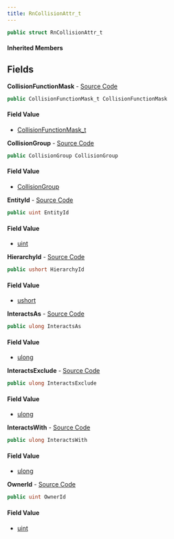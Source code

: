 ```yaml
---
title: RnCollisionAttr_t
---
```


```csharp
public struct RnCollisionAttr_t
```

#### Inherited Members

## Fields

**CollisionFunctionMask** - [Source Code](https://github.com/swiftly-solution/swiftlys2/blob/master/managed/src/SwiftlyS2.Shared/Natives/Structs/RnCollisionAttr_t.cs#L25)

```csharp
public CollisionFunctionMask_t CollisionFunctionMask
```

#### Field Value

- [CollisionFunctionMask_t](/docs/api/shared/natives/collisionfunctionmask_t)

**CollisionGroup** - [Source Code](https://github.com/swiftly-solution/swiftlys2/blob/master/managed/src/SwiftlyS2.Shared/Natives/Structs/RnCollisionAttr_t.cs#L24)

```csharp
public CollisionGroup CollisionGroup
```

#### Field Value

- [CollisionGroup](/docs/api/shared/natives/collisiongroup)

**EntityId** - [Source Code](https://github.com/swiftly-solution/swiftlys2/blob/master/managed/src/SwiftlyS2.Shared/Natives/Structs/RnCollisionAttr_t.cs#L21)

```csharp
public uint EntityId
```

#### Field Value

- [uint](https://learn.microsoft.com/dotnet/api/system.uint32)

**HierarchyId** - [Source Code](https://github.com/swiftly-solution/swiftlys2/blob/master/managed/src/SwiftlyS2.Shared/Natives/Structs/RnCollisionAttr_t.cs#L23)

```csharp
public ushort HierarchyId
```

#### Field Value

- [ushort](https://learn.microsoft.com/dotnet/api/system.uint16)

**InteractsAs** - [Source Code](https://github.com/swiftly-solution/swiftlys2/blob/master/managed/src/SwiftlyS2.Shared/Natives/Structs/RnCollisionAttr_t.cs#L18)

```csharp
public ulong InteractsAs
```

#### Field Value

- [ulong](https://learn.microsoft.com/dotnet/api/system.uint64)

**InteractsExclude** - [Source Code](https://github.com/swiftly-solution/swiftlys2/blob/master/managed/src/SwiftlyS2.Shared/Natives/Structs/RnCollisionAttr_t.cs#L20)

```csharp
public ulong InteractsExclude
```

#### Field Value

- [ulong](https://learn.microsoft.com/dotnet/api/system.uint64)

**InteractsWith** - [Source Code](https://github.com/swiftly-solution/swiftlys2/blob/master/managed/src/SwiftlyS2.Shared/Natives/Structs/RnCollisionAttr_t.cs#L19)

```csharp
public ulong InteractsWith
```

#### Field Value

- [ulong](https://learn.microsoft.com/dotnet/api/system.uint64)

**OwnerId** - [Source Code](https://github.com/swiftly-solution/swiftlys2/blob/master/managed/src/SwiftlyS2.Shared/Natives/Structs/RnCollisionAttr_t.cs#L22)

```csharp
public uint OwnerId
```

#### Field Value

- [uint](https://learn.microsoft.com/dotnet/api/system.uint32)

